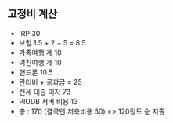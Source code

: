 ## 고정비 계산

- IRP 30
- 보험 1.5 + 2 + 5 = 8.5
- 가족여행 계 10
- 여친여행 계 10
- 핸드폰 10.5
- 관리비 + 공과금 = 25 
- 전세 대출 이자 73
- PIUDB 서버 비용 13
- 총 : 170 (결국엔 저축비용 50) => 120정도 순 지출